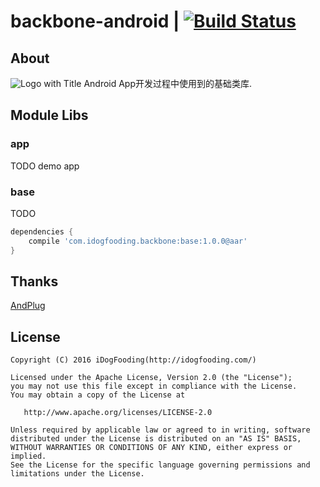 # backbone-android | [![Build Status](https://travis-ci.org/zhangchaoxu/backbone-android.png?branch=master)](https://travis-ci.org/zhangchaoxu/backbone-android)

## About
![Logo with Title]()
Android App开发过程中使用到的基础类库.

## Module Libs
### app
TODO demo app
 
### base
TODO

```gradle
dependencies {
    compile 'com.idogfooding.backbone:base:1.0.0@aar'
}
```

## Thanks
[AndPlug](https://github.com/ourbeehive/AndPlug)

## License

    Copyright (C) 2016 iDogFooding(http://idogfooding.com/)

    Licensed under the Apache License, Version 2.0 (the "License");
    you may not use this file except in compliance with the License.
    You may obtain a copy of the License at

       http://www.apache.org/licenses/LICENSE-2.0

    Unless required by applicable law or agreed to in writing, software
    distributed under the License is distributed on an "AS IS" BASIS,
    WITHOUT WARRANTIES OR CONDITIONS OF ANY KIND, either express or implied.
    See the License for the specific language governing permissions and
    limitations under the License.